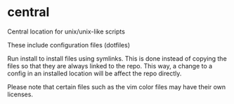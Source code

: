 central
=======

Central location for unix/unix-like scripts

These include configuration files (dotfiles)

Run install to install files using symlinks. This is done instead of copying the files so that they are always linked to the repo. This way, a change to a config in an installed location will be affect the repo directly.

Please note that certain files such as the vim color files may have their own licenses.

